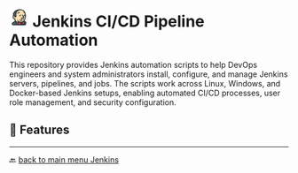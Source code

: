# <img src="../../Assets/pics/icons8-jenkins-48.svg" width="35"> Jenkins CI/CD Pipeline Automation

This repository provides Jenkins automation scripts to help DevOps engineers and system administrators install, configure, and manage Jenkins servers, pipelines, and jobs. The scripts work across Linux, Windows, and Docker-based Jenkins setups, enabling automated CI/CD processes, user role management, and security configuration.

## 🚀 Features

---

🔙 [back to main menu Jenkins](../)
